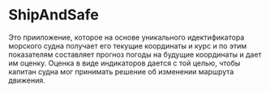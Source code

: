 # ShipAndSafe
Это прииложение, которое на основе уникального идектификатора морского судна получает его текущие координаты и курс и по этим показателям составляет прогноз погоды на будущие координаты и дает им оценку. Оценка в виде индикаторов дается с той целью, чтобы капитан судна мог принимать решение об изменении маршрута движения.
